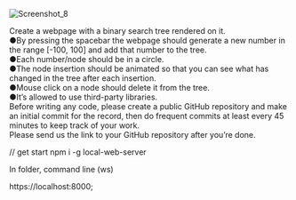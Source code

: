 ![Screenshot_8](https://user-images.githubusercontent.com/88071912/145109390-a53b228b-a4ba-4206-b7f2-6ae7005080bf.png)

Create a webpage with a binary search tree rendered on it. 
<br/>
●By pressing the spacebar the webpage should generate a new number in the range [-100, 100] and add that number to the tree. 
<br/>
●Each number/node should be in a circle. 
<br/>
●The node insertion should be animated so that you can see what has changed in the tree after each insertion. 
<br/>
●Mouse click on a node should delete it from the tree. 
<br/>
●It’s allowed to use third-party libraries.
<br/>
Before writing any code, please create a public GitHub repository and make an initial commit for the record, then do frequent commits at least every 45 minutes to keep track of your work.
<br/>
Please send us the link to your GitHub repository after you’re done.

// get start
npm i -g local-web-server

In folder, command line (ws)

https://localhost:8000;

